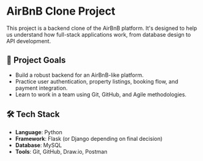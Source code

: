 # AirBnB Clone Project

This project is a backend clone of the AirBnB platform. It's designed to help us understand how full-stack applications work, from database design to API development.

## 📌 Project Goals

- Build a robust backend for an AirBnB-like platform.
- Practice user authentication, property listings, booking flow, and payment integration.
- Learn to work in a team using Git, GitHub, and Agile methodologies.

## 🛠️ Tech Stack

- **Language**: Python
- **Framework**: Flask (or Django depending on final decision)
- **Database**: MySQL
- **Tools**: Git, GitHub, Draw.io, Postman
